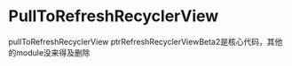 # PullToRefreshRecyclerView
pullToRefreshRecyclerView
ptrRefreshRecyclerViewBeta2是核心代码，其他的module没来得及删除
